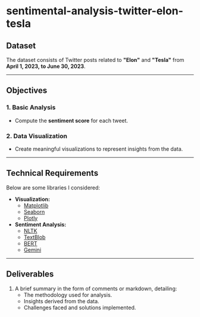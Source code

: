 # sentimental-analysis-twitter-elon-tesla

## Dataset

The dataset consists of Twitter posts related to **"Elon"** and **"Tesla"** from **April 1, 2023, to June 30, 2023**.

---

## Objectives

### 1. Basic Analysis
- Compute the **sentiment score** for each tweet.

### 2. Data Visualization
- Create meaningful visualizations to represent insights from the data.

---

## Technical Requirements

Below are some libraries I considered:

- **Visualization:** 
  - [Matplotlib](https://matplotlib.org/)
  - [Seaborn](https://seaborn.pydata.org/)
  - [Plotly](https://plotly.com/)
- **Sentiment Analysis:** 
  - [NLTK](https://www.nltk.org/)
  - [TextBlob](https://textblob.readthedocs.io/en/dev/)
  - [BERT](https://github.com/google-research/bert)
  - [Gemini](https://example.com/gemini)

---

## Deliverables

1. A brief summary in the form of comments or markdown, detailing:
    - The methodology used for analysis.
    - Insights derived from the data.
    - Challenges faced and solutions implemented.

